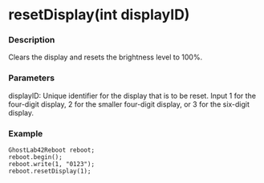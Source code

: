 # resetDisplay(int displayID)
### Description
Clears the display and resets the brightness level to 100%.

### Parameters
displayID: Unique identifier for the display that is to be reset. Input 1 for the four-digit display, 2 for the smaller four-digit display, or 3 for the six-digit display.

### Example
```
GhostLab42Reboot reboot;
reboot.begin();
reboot.write(1, "0123");
reboot.resetDisplay(1);
```
